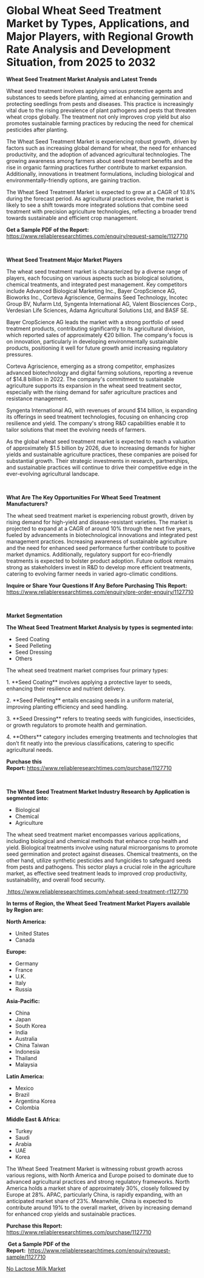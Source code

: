 <p><h1>Global Wheat Seed Treatment Market by Types, Applications, and Major Players, with Regional Growth Rate Analysis and Development Situation, from 2025 to 2032</h1></p><p><strong>Wheat Seed Treatment Market Analysis and Latest Trends</strong></p>
<p><p>Wheat seed treatment involves applying various protective agents and substances to seeds before planting, aimed at enhancing germination and protecting seedlings from pests and diseases. This practice is increasingly vital due to the rising prevalence of plant pathogens and pests that threaten wheat crops globally. The treatment not only improves crop yield but also promotes sustainable farming practices by reducing the need for chemical pesticides after planting.</p><p>The Wheat Seed Treatment Market is experiencing robust growth, driven by factors such as increasing global demand for wheat, the need for enhanced productivity, and the adoption of advanced agricultural technologies. The growing awareness among farmers about seed treatment benefits and the rise in organic farming practices further contribute to market expansion. Additionally, innovations in treatment formulations, including biological and environmentally-friendly options, are gaining traction.</p><p>The Wheat Seed Treatment Market is expected to grow at a CAGR of 10.8% during the forecast period. As agricultural practices evolve, the market is likely to see a shift towards more integrated solutions that combine seed treatment with precision agriculture technologies, reflecting a broader trend towards sustainable and efficient crop management.</p></p>
<p><strong>Get a Sample PDF of the Report:&nbsp;</strong> <a href="https://www.reliableresearchtimes.com/enquiry/request-sample/1127710?utm_campaign=2203&utm_medium=2&utm_source=Github&utm_content=ia&utm_term=06032025&utm_id=wheat-seed-treatment">https://www.reliableresearchtimes.com/enquiry/request-sample/1127710</a></p>
<p>&nbsp;</p>
<p><strong>Wheat Seed Treatment Major Market Players</strong></p>
<p><p>The wheat seed treatment market is characterized by a diverse range of players, each focusing on various aspects such as biological solutions, chemical treatments, and integrated pest management. Key competitors include Advanced Biological Marketing Inc., Bayer CropScience AG, Bioworks Inc., Corteva Agriscience, Germains Seed Technology, Incotec Group BV, Nufarm Ltd, Syngenta International AG, Valent Biosciences Corp., Verdesian Life Sciences, Adama Agricultural Solutions Ltd, and BASF SE.</p><p>Bayer CropScience AG leads the market with a strong portfolio of seed treatment products, contributing significantly to its agricultural division, which reported sales of approximately €20 billion. The company's focus is on innovation, particularly in developing environmentally sustainable products, positioning it well for future growth amid increasing regulatory pressures.</p><p>Corteva Agriscience, emerging as a strong competitor, emphasizes advanced biotechnology and digital farming solutions, reporting a revenue of $14.8 billion in 2022. The company's commitment to sustainable agriculture supports its expansion in the wheat seed treatment sector, especially with the rising demand for safer agriculture practices and resistance management.</p><p>Syngenta International AG, with revenues of around $14 billion, is expanding its offerings in seed treatment technologies, focusing on enhancing crop resilience and yield. The company's strong R&D capabilities enable it to tailor solutions that meet the evolving needs of farmers.</p><p>As the global wheat seed treatment market is expected to reach a valuation of approximately $1.5 billion by 2026, due to increasing demands for higher yields and sustainable agriculture practices, these companies are poised for substantial growth. Their strategic investments in research, partnerships, and sustainable practices will continue to drive their competitive edge in the ever-evolving agricultural landscape.</p></p>
<p>&nbsp;</p>
<p><strong>What Are The Key Opportunities For Wheat Seed Treatment Manufacturers?</strong></p>
<p><p>The wheat seed treatment market is experiencing robust growth, driven by rising demand for high-yield and disease-resistant varieties. The market is projected to expand at a CAGR of around 10% through the next five years, fueled by advancements in biotechnological innovations and integrated pest management practices. Increasing awareness of sustainable agriculture and the need for enhanced seed performance further contribute to positive market dynamics. Additionally, regulatory support for eco-friendly treatments is expected to bolster product adoption. Future outlook remains strong as stakeholders invest in R&D to develop more efficient treatments, catering to evolving farmer needs in varied agro-climatic conditions.</p></p>
<p><strong>Inquire or Share Your Questions If Any Before Purchasing This Report:</strong> <a href="https://www.reliableresearchtimes.com/enquiry/pre-order-enquiry/1127710?utm_campaign=2203&utm_medium=2&utm_source=Github&utm_content=ia&utm_term=06032025&utm_id=wheat-seed-treatment">https://www.reliableresearchtimes.com/enquiry/pre-order-enquiry/1127710</a></p>
<p>&nbsp;</p>
<p><strong>Market Segmentation</strong></p>
<p><strong>The Wheat Seed Treatment Market Analysis by types is segmented into:</strong></p>
<p><ul><li>Seed Coating</li><li>Seed Pelleting</li><li>Seed Dressing</li><li>Others</li></ul></p>
<p><p>The wheat seed treatment market comprises four primary types: </p><p>1. **Seed Coating** involves applying a protective layer to seeds, enhancing their resilience and nutrient delivery. </p><p>2. **Seed Pelleting** entails encasing seeds in a uniform material, improving planting efficiency and seed handling. </p><p>3. **Seed Dressing** refers to treating seeds with fungicides, insecticides, or growth regulators to promote health and germination. </p><p>4. **Others** category includes emerging treatments and technologies that don’t fit neatly into the previous classifications, catering to specific agricultural needs.</p></p>
<p><strong>Purchase this Report:&nbsp;</strong><a href="https://www.reliableresearchtimes.com/purchase/1127710?utm_campaign=2203&utm_medium=2&utm_source=Github&utm_content=ia&utm_term=06032025&utm_id=wheat-seed-treatment">https://www.reliableresearchtimes.com/purchase/1127710</a></p>
<p>&nbsp;</p>
<p><strong>The Wheat Seed Treatment Market Industry Research by Application is segmented into:</strong></p>
<p><ul><li>Biological</li><li>Chemical</li><li>Agriculture</li></ul></p>
<p><p>The wheat seed treatment market encompasses various applications, including biological and chemical methods that enhance crop health and yield. Biological treatments involve using natural microorganisms to promote seed germination and protect against diseases. Chemical treatments, on the other hand, utilize synthetic pesticides and fungicides to safeguard seeds from pests and pathogens. This sector plays a crucial role in the agriculture market, as effective seed treatment leads to improved crop productivity, sustainability, and overall food security.</p></p>
<p><a href="https://www.reliableresearchtimes.com/wheat-seed-treatment-r1127710?utm_campaign=2203&utm_medium=2&utm_source=Github&utm_content=ia&utm_term=06032025&utm_id=wheat-seed-treatment">&nbsp;https://www.reliableresearchtimes.com/wheat-seed-treatment-r1127710</a></p>
<p><strong>In terms of Region, the Wheat Seed Treatment Market Players available by Region are:</strong></p>
<p>
    <p> <strong> North America: </strong>
        <ul>
            <li>United States</li>
            <li>Canada</li>
        </ul>
        </p> 
    <p> <strong> Europe: </strong>
        <ul>
            <li>Germany</li>
            <li>France</li>
            <li>U.K.</li>
            <li>Italy</li>
            <li>Russia</li>
        </ul>
        </p> 
    <p> <strong> Asia-Pacific: </strong>
        <ul>
            <li>China</li>
            <li>Japan</li>
            <li>South Korea</li>
            <li>India</li>
            <li>Australia</li>
            <li>China Taiwan</li>
            <li>Indonesia</li>
            <li>Thailand</li>
            <li>Malaysia</li>
        </ul>
        </p> 
    <p> <strong> Latin America: </strong>
        <ul>
            <li>Mexico</li>
            <li>Brazil</li>
            <li>Argentina Korea</li>
            <li>Colombia</li>
        </ul>
        </p> 
    <p> <strong> Middle East & Africa: </strong>
        <ul>
            <li>Turkey</li>
            <li>Saudi</li>
            <li>Arabia</li>
            <li>UAE</li>
            <li>Korea</li>
        </ul>
    </p>
    </p>
<p><p>The Wheat Seed Treatment Market is witnessing robust growth across various regions, with North America and Europe poised to dominate due to advanced agricultural practices and strong regulatory frameworks. North America holds a market share of approximately 30%, closely followed by Europe at 28%. APAC, particularly China, is rapidly expanding, with an anticipated market share of 23%. Meanwhile, China is expected to contribute around 19% to the overall market, driven by increasing demand for enhanced crop yields and sustainable practices.</p></p>
<p><strong>Purchase this Report: </strong><a href="https://www.reliableresearchtimes.com/purchase/1127710?utm_campaign=2203&utm_medium=2&utm_source=Github&utm_content=ia&utm_term=06032025&utm_id=wheat-seed-treatment">https://www.reliableresearchtimes.com/purchase/1127710</a></p>
<p>&nbsp;<strong>Get a Sample PDF of the Report:&nbsp;&nbsp;</strong><a href="https://www.reliableresearchtimes.com/enquiry/request-sample/1127710?utm_campaign=2203&utm_medium=2&utm_source=Github&utm_content=ia&utm_term=06032025&utm_id=wheat-seed-treatment">https://www.reliableresearchtimes.com/enquiry/request-sample/1127710</a></p>
<p><strong></strong></p>
<p><p><a href="https://github.com/HobertDavis43/Market-Research-Report-List-1/blob/main/no-lactose-milk-market.md?utm_campaign=2203&utm_medium=2&utm_source=Github&utm_content=ia&utm_term=06032025&utm_id=wheat-seed-treatment">No Lactose Milk Market</a></p></p>